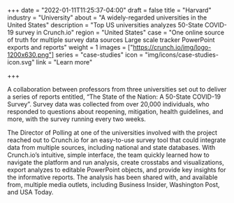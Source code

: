 +++
date = "2022-01-11T11:25:37-04:00"
draft = false
title = "Harvard"
industry = "University"
about = "A widely-regarded universities in the United States"
description = "Top US universities analyzes 50-State COVID-19 survey in Crunch.io"
region = "United States"
case = "One online source of truth for multiple survey data sources Large scale tracker PowerPoint exports and reports"
weight = 1
images = ["https://crunch.io/img/logo-1200x630.png"]
series = "case-studies"
icon = "img/icons/case-studies-icon.svg"
link = "Learn more"

+++

A collaboration between professors from three universities set out to deliver a series of reports entitled, “The State of the Nation: A 50-State COVID-19 Survey”.  Survey data was collected from over 20,000 individuals, who responded to questions about reopening, mitigation, health guidelines, and more, with the survey running every two weeks.

The Director of Polling at one of the universities involved with the project reached out to Crunch.io for an easy-to-use survey tool that could integrate data from multiple sources, including national and state databases. <span class="highlight">With Crunch.io’s intuitive, <span class="font-italic">simple</span> interface, the team quickly learned how to navigate the platform and run analysis, create <span class="font-italic">crosstabs</span> and <span class="font-italic">visualizations</span>, export analyzes to editable PowerPoint objects, and provide key insights for the informative reports.</span> The analysis has been shared with, and available from, multiple media outlets, including Business Insider, Washington Post, and USA Today.
